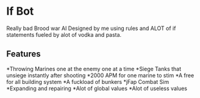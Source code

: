 
<h1>If Bot</h1>

Really bad Brood war AI Designed by me using rules and ALOT of if statements fueled by alot of vodka and pasta. 

<h2><b>Features</b></h2>


*Throwing Marines one at the enemy one at a time
*Siege Tanks that unsiege instantly after shooting
*2000 APM for one marine to stim
*A free for all building system
*A fuckload of bunkers
*jFap Combat Sim
*Expanding and repairing
*Alot of global values
*Alot of useless values




